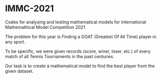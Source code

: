 # IMMC-2021
Codes for analysing and testing mathematical models for International Mathemathical Model Competition 2021

The problem for this year is Finding a GOAT (Greatest Of All Time) player in any sport.

To be specific, we were given records (score, winer, loser, etc.) of every match of all Tennis Tournaments in the past centuries.

Our task is to create a mathematical model to find the best player from the given dataset.
